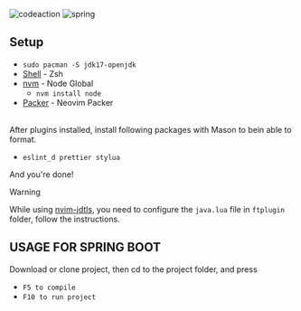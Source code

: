 ![codeaction](https://github.com/frankcrafter/Nvim/assets/133362490/032920f6-da70-4868-9c26-21116a1f9cf3)
![spring](https://github.com/frankcrafter/Nvim/assets/133362490/b238de04-896a-4aef-b152-a679f3ca5515)


## Setup
+ <code>sudo pacman -S jdk17-openjdk</code>
+ <a href='https://ohmyz.sh/'>Shell</a> - Zsh
+ <a href='https://github.com/nvm-sh/nvm/'>nvm</a> - Node Global
  + <code>nvm install node</code>
+ <a href='https://github.com/wbthomason/packer.nvim'>Packer</a> - Neovim Packer

<br>After plugins installed, install following packages with Mason to bein able to format.
 + <code>eslint_d prettier stylua</code>

And you're done!


> [!WARNING]
> While using <a href='https://github.com/mfussenegger/nvim-jdtls'>nvim-jdtls</a>, you need to configure the <code>java.lua</code> file in <code>ftplugin</code> folder, follow the instructions.

## USAGE FOR SPRING BOOT
Download or clone project, then cd to the project folder, and press
+ <code>F5 to compile</code>
+ <code>F10 to run project</code>
